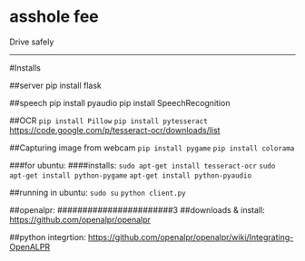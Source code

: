 # asshole fee
Drive safely

---

#Installs

##server
pip install flask

##speech
pip install pyaudio
pip install SpeechRecognition

##OCR
```pip install Pillow```
```pip install pytesseract```
https://code.google.com/p/tesseract-ocr/downloads/list

##Capturing image from webcam
```pip install pygame```
```pip install colorama```

###for ubuntu:
####installs:
```sudo apt-get install tesseract-ocr```
```sudo apt-get install python-pygame```
```apt-get install python-pyaudio```

##running in ubuntu:
```sudo su```
```python client.py```


##openalpr:
#######################3
##downloads & install:
https://github.com/openalpr/openalpr

##python integrtion:
https://github.com/openalpr/openalpr/wiki/Integrating-OpenALPR
